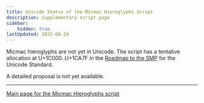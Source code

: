 ```yaml
---
title: Unicode Status of the Micmac Hieroglyphs Script
description: Supplementary script page
sidebar:
    hidden: true
lastUpdated: 2025-08-29
---
```


Micmac hieroglyphs are not yet in Unicode. The script has a tentative allocation at U+1C000..U+1CA7F in the [Roadmap to the SMP](http://www.unicode.org/roadmaps/smp/) for the Unicode Standard.

[comment]: # (end of intro)

[comment]: # (start of blocks)

[comment]: # (end of blocks)

[comment]: # (start of chars)

[comment]: # (end of chars)

[comment]: # (start of rest)

A detailed proposal is not yet available.



<hr/>

[Main page for the Micmac Hieroglyphs script](/scrlang/scripts/qabg)

